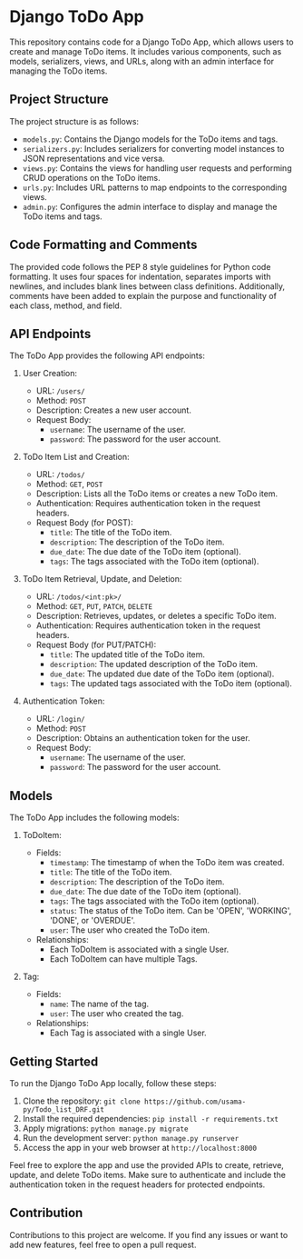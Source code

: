 # Django ToDo App

This repository contains code for a Django ToDo App, which allows users to create and manage ToDo items. It includes various components, such as models, serializers, views, and URLs, along with an admin interface for managing the ToDo items.

## Project Structure

The project structure is as follows:

- `models.py`: Contains the Django models for the ToDo items and tags.
- `serializers.py`: Includes serializers for converting model instances to JSON representations and vice versa.
- `views.py`: Contains the views for handling user requests and performing CRUD operations on the ToDo items.
- `urls.py`: Includes URL patterns to map endpoints to the corresponding views.
- `admin.py`: Configures the admin interface to display and manage the ToDo items and tags.

## Code Formatting and Comments

The provided code follows the PEP 8 style guidelines for Python code formatting. It uses four spaces for indentation, separates imports with newlines, and includes blank lines between class definitions. Additionally, comments have been added to explain the purpose and functionality of each class, method, and field.

## API Endpoints

The ToDo App provides the following API endpoints:

1. User Creation:
   - URL: `/users/`
   - Method: `POST`
   - Description: Creates a new user account.
   - Request Body:
     - `username`: The username of the user.
     - `password`: The password for the user account.

2. ToDo Item List and Creation:
   - URL: `/todos/`
   - Method: `GET`, `POST`
   - Description: Lists all the ToDo items or creates a new ToDo item.
   - Authentication: Requires authentication token in the request headers.
   - Request Body (for POST):
     - `title`: The title of the ToDo item.
     - `description`: The description of the ToDo item.
     - `due_date`: The due date of the ToDo item (optional).
     - `tags`: The tags associated with the ToDo item (optional).

3. ToDo Item Retrieval, Update, and Deletion:
   - URL: `/todos/<int:pk>/`
   - Method: `GET`, `PUT`, `PATCH`, `DELETE`
   - Description: Retrieves, updates, or deletes a specific ToDo item.
   - Authentication: Requires authentication token in the request headers.
   - Request Body (for PUT/PATCH):
     - `title`: The updated title of the ToDo item.
     - `description`: The updated description of the ToDo item.
     - `due_date`: The updated due date of the ToDo item (optional).
     - `tags`: The updated tags associated with the ToDo item (optional).

4. Authentication Token:
   - URL: `/login/`
   - Method: `POST`
   - Description: Obtains an authentication token for the user.
   - Request Body:
     - `username`: The username of the user.
     - `password`: The password for the user account.

## Models

The ToDo App includes the following models:

1. ToDoItem:
   - Fields:
     - `timestamp`: The timestamp of when the ToDo item was created.
     - `title`: The title of the ToDo item.
     - `description`: The description of the ToDo item.
     - `due_date`: The due date of the ToDo item (optional).
     - `tags`: The tags associated with the ToDo item (optional).
     - `status`: The status of the ToDo item. Can be 'OPEN', 'WORKING', 'DONE', or 'OVERDUE'.
     - `user`: The user who created the ToDo item.
   - Relationships:
     - Each ToDoItem is associated with a single User.
     - Each ToDoItem can have multiple Tags.

2. Tag:
   - Fields:
     - `name`: The name of the tag.
     - `user`: The user who created the tag.
   - Relationships:
     - Each Tag is associated with a single User.

## Getting Started

To run the Django ToDo App locally, follow these steps:

1. Clone the repository: `git clone https://github.com/usama-py/Todo_list_DRF.git`
2. Install the required dependencies: `pip install -r requirements.txt`
3. Apply migrations: `python manage.py migrate`
4. Run the development server: `python manage.py runserver`
5. Access the app in your web browser at `http://localhost:8000`

Feel free to explore the app and use the provided APIs to create, retrieve, update, and delete ToDo items. Make sure to authenticate and include the authentication token in the request headers for protected endpoints.

## Contribution

Contributions to this project are welcome. If you find any issues or want to add new features, feel free to open a pull request.
